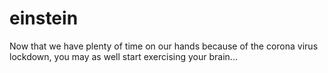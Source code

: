 # einstein
Now that we have plenty of time on our hands because of the corona virus lockdown, you may as well start exercising your brain...
